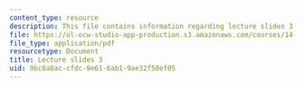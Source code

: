 ```yaml
---
content_type: resource
description: This file contains information regarding lecture slides 3.
file: https://ol-ocw-studio-app-production.s3.amazonaws.com/courses/14-772-development-economics-macroeconomics-spring-2013/9bc8a0accfdc9e616ab19ae32f50ef05_MIT14_772S13_lecture3.pdf
file_type: application/pdf
resourcetype: Document
title: Lecture slides 3
uid: 9bc8a0ac-cfdc-9e61-6ab1-9ae32f50ef05
---
```

